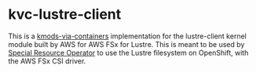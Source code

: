 # kvc-lustre-client

This is a [kmods-via-containers](https://github.com/kmods-via-containers/kmods-via-containers)
implementation for the lustre-client kernel module built by AWS for AWS FSx for Lustre. This is meant to be used by
[Special Resource Operator](https://github.com/openshift-psap/special-resource-operator) to use the Lustre filesystem
on OpenShift, with the AWS FSx CSI driver.
